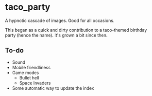 # taco_party

A hypnotic cascade of images. Good for all occasions.

This began as a quick and dirty contribution to a taco-themed birthday party (hence the name). It's grown a bit since then.

## To-do
- Sound
- Mobile friendliness
- Game modes
  - Bullet hell
  - Space Invaders
- Some automatic way to update the index
